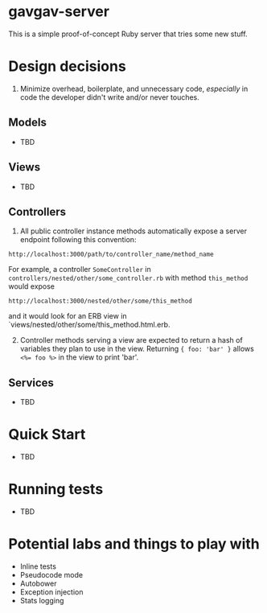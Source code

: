 # gavgav-server

This is a simple proof-of-concept Ruby server that tries some new stuff.

# Design decisions

1. Minimize overhead, boilerplate, and unnecessary code, _especially_ in code the developer didn't write and/or never touches.

## Models

- TBD

## Views

- TBD

## Controllers

1. All public controller instance methods automatically expose a server endpoint following this convention:

  ```
  http://localhost:3000/path/to/controller_name/method_name
  ```

  For example, a controller `SomeController` in `controllers/nested/other/some_controller.rb` with method `this_method` would expose

  ```
  http://localhost:3000/nested/other/some/this_method
  ```

  and it would look for an ERB view in `views/nested/other/some/this_method.html.erb.

2. Controller methods serving a view are expected to return a hash of variables they plan to use in the view. Returning `{ foo: 'bar' }` allows `<%= foo %>` in the view to print 'bar'.

## Services

- TBD

# Quick Start

- TBD

# Running tests

- TBD

# Potential labs and things to play with

- Inline tests
- Pseudocode mode
- Autobower
- Exception injection
- Stats logging
